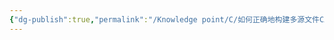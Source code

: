 ```yaml
---
{"dg-publish":true,"permalink":"/Knowledge point/C/如何正确地构建多源文件C工程/","dgPassFrontmatter":true}
---
```


